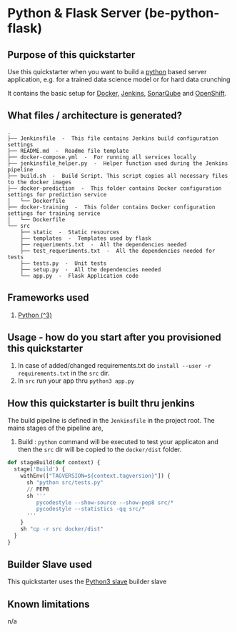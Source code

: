# Python & Flask Server (be-python-flask)

## Purpose of this quickstarter
Use this quickstarter when you want to build a [python](http://flask.pocoo.org/docs/1.0/tutorial/) based server application, e.g. for a trained data science model or for hard data crunching

It contains the basic setup for [Docker](https://www.docker.com/), [Jenkins](https://jenkins.io/), [SonarQube](https://www.sonarqube.org/) and [OpenShift](https://www.openshift.com/).

## What files / architecture is generated?
```
.
├── Jenkinsfile  -  This file contains Jenkins build configuration settings
├── README.md  -  Readme file template
├── docker-compose.yml  -  For running all services locally
├── jenkinsfile_helper.py  -  Helper function used during the Jenkins pipeline
├── build.sh  -  Build Script. This script copies all necessary files to the docker images 
├── docker-prediction  -  This folder contains Docker configuration settings for prediction service
│   └── Dockerfile
├── docker-training  -  This folder contains Docker configuration settings for training service
│   └── Dockerfile
└── src
    ├── static  -  Static resources
    ├── templates  -  Templates used by flask
    ├── requeriments.txt  -  All the dependencies needed
    ├── test_requeriments.txt  -  All the dependencies needed for tests
    ├── tests.py  -  Unit tests
    ├── setup.py  -  All the dependencies needed 
    └── app.py  -  Flask Application code
```
## Frameworks used
1.  [Python (^3)](https://docs.python.org/3/tutorial/)

## Usage - how do you start after you provisioned this quickstarter

1. In case of added/changed requirements.txt do `install --user -r requirements.txt` in the `src` dir.
1. In `src` run your app thru `python3 app.py`

## How this quickstarter is built thru jenkins

The build pipeline is defined in the `Jenkinsfile` in the project root. The mains stages of the pipeline are, 
1.  Build :  `python` command will be executed to test your applicaton and then the `src` dir will be copied to the `docker/dist` folder. 

``` python
def stageBuild(def context) {
  stage('Build') {
    withEnv(["TAGVERSION=${context.tagversion}"]) {
      sh "python src/tests.py"
      // PEP8
      sh '''
         pycodestyle --show-source --show-pep8 src/*
         pycodestyle --statistics -qq src/*
      '''
    }
    sh "cp -r src docker/dist"
  }
}
```

## Builder Slave used 
This quickstarter uses the
[Python3 slave](https://github.com/opendevstack/ods-project-quickstarters/tree/master/jenkins-slaves/python)
builder slave

## Known limitations
n/a